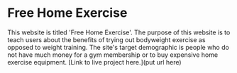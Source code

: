 # Free Home Exercise
This website is titled 'Free Home Exercise'. The purpose of this website is to teach users about the benefits of trying out bodyweight exercise as opposed to weight training. The site's target demographic is people who do not have much money for a gym membership or to buy expensive home exercise equipment. 
[Link to live project here.](put url here)
